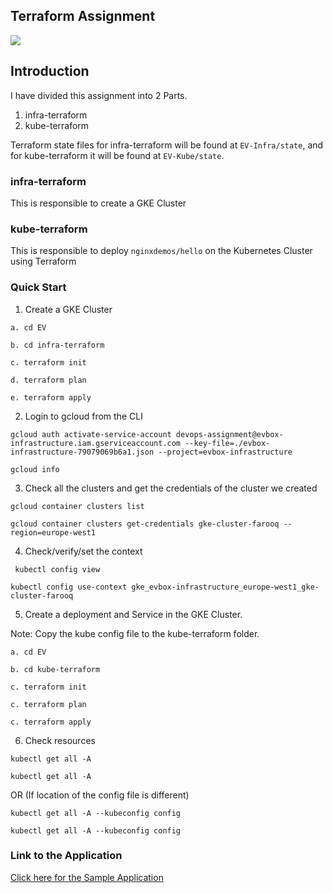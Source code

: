 ## Terraform Assignment
[![](https://www.datocms-assets.com/2885/1629941242-logo-terraform-main.svg)]()


## Introduction

I have divided this assignment into 2 Parts.

1. infra-terraform
2. kube-terraform

Terraform state files for infra-terraform will be found at `EV-Infra/state`, and for kube-terraform it will be found at `EV-Kube/state`.


### infra-terraform

This is responsible to create a GKE Cluster

### kube-terraform

This is responsible to deploy `nginxdemos/hello` on the Kubernetes Cluster using Terraform

### Quick Start

1. Create a GKE Cluster

  ```a. cd EV```

  ```b. cd infra-terraform```

  ```c. terraform init```

  ```d. terraform plan```

  ```e. terraform apply```

2. Login to gcloud from the CLI

  ```gcloud auth activate-service-account devops-assignment@evbox-infrastructure.iam.gserviceaccount.com --key-file=./evbox-infrastructure-79079069b6a1.json --project=evbox-infrastructure```

  ```gcloud info```

3. Check all the clusters and get the credentials of the cluster we created

  ```gcloud container clusters list```

  ```gcloud container clusters get-credentials gke-cluster-farooq --region=europe-west1```

4. Check/verify/set the context

  ``` kubectl config view```

  ```kubectl config use-context gke_evbox-infrastructure_europe-west1_gke-cluster-farooq```

5. Create a deployment and Service in the GKE Cluster. 

Note: Copy the kube config file to the kube-terraform folder.

  ```a. cd EV```

  ```b. cd kube-terraform```

  ```c. terraform init```

  ```c. terraform plan```

  ```c. terraform apply```


6. Check resources

  ```kubectl get all -A```

  ```kubectl get all -A```

OR (If location of the config file is different)

  ```kubectl get all -A --kubeconfig config```

  ```kubectl get all -A --kubeconfig config```



### Link to the Application

[Click here for the Sample Application](http://35.195.121.210/ "Click here for the Sample Application")


